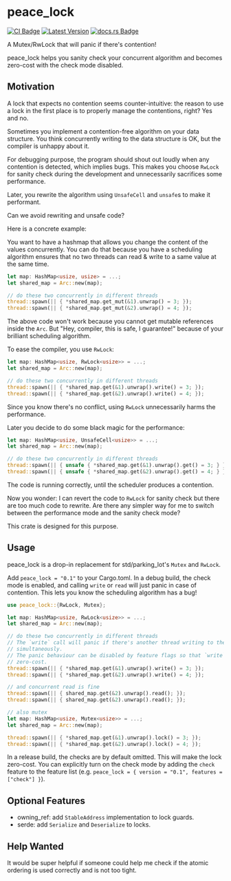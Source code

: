 peace_lock
============
[![CI Badge]][CI Page] [![Latest Version]][crates.io] [![docs.rs Badge]][docs.rs]

[CI Badge]: https://img.shields.io/github/actions/workflow/status/dovahcrow/peace-lock/test.yml?style=flat-square
[CI Page]: https://github.com/dovahcrow/peace-lock/actions/workflows/test.yml
[Latest Version]: https://img.shields.io/crates/v/peace-lock.svg?style=flat-square
[crates.io]: https://crates.io/crates/peace-lock
[docs.rs Badge]: https://img.shields.io/docsrs/peace-lock?style=flat-square
[docs.rs]: https://docs.rs/peace-lock

A Mutex/RwLock that will panic if there's contention!

peace_lock helps you sanity check your concurrent algorithm and becomes zero-cost with the check
mode disabled.

## Motivation

A lock that expects no contention seems counter-intuitive: the reason to use a
lock in the first place is to properly manage the contentions, right? Yes and no. 

Sometimes you implement a contention-free algorithm on your data structure. You 
think concurrently writing to the data structure is OK, but the compiler is
unhappy about it.

For debugging purpose, the program should shout out loudly when any contention
is detected, which implies bugs. This makes you choose `RwLock` for sanity check
during the development and unnecessarily sacrifices some performance.

Later, you rewrite the algorithm using `UnsafeCell` and
`unsafe`s to make it performant.

Can we avoid rewriting and unsafe code?

Here is a concrete example:

You want to have a hashmap that allows you change the content of the values
concurrently. You can do that because you have a scheduling algorithm ensures
that no two threads can read & write to a same value at the same time.

```rust
let map: HashMap<usize, usize> = ...;
let shared_map = Arc::new(map);

// do these two concurrently in different threads
thread::spawn(|| { *shared_map.get_mut(&1).unwrap() = 3; });
thread::spawn(|| { *shared_map.get_mut(&2).unwrap() = 4; });
```
The above code won't work because you cannot get mutable references inside the
`Arc`. But "Hey, compiler, this is safe, I guarantee!" because of your brilliant 
scheduling algorithm.

To ease the compiler, you use `RwLock`:
```rust
let map: HashMap<usize, RwLock<usize>> = ...;
let shared_map = Arc::new(map);

// do these two concurrently in different threads
thread::spawn(|| { *shared_map.get(&1).unwrap().write() = 3; });
thread::spawn(|| { *shared_map.get(&2).unwrap().write() = 4; });
```
Since you know there's no conflict, using `RwLock` unnecessarily harms the
performance.

Later you decide to do some black magic for the performance:
```rust
let map: HashMap<usize, UnsafeCell<usize>> = ...;
let shared_map = Arc::new(map);

// do these two concurrently in different threads
thread::spawn(|| { unsafe { *shared_map.get(&1).unwrap().get() = 3; } });
thread::spawn(|| { unsafe { *shared_map.get(&2).unwrap().get() = 4; } });
```
The code is running correctly, until the scheduler produces a contention.

Now you wonder: I can revert the code to `RwLock` for sanity check but there are
too much code to rewrite. Are there any simpler way for me to switch between the
performance mode and the sanity check mode?

This crate is designed for this purpose.

## Usage

peace_lock is a drop-in replacement for std/parking_lot's `Mutex` and `RwLock`.

Add `peace_lock = "0.1"` to your Cargo.toml. In a debug build, the check mode is
enabled, and calling `write` or `read` will just panic in case of contention.
This lets you know the scheduling algorithm has a bug!


```rust
use peace_lock::{RwLock, Mutex};

let map: HashMap<usize, RwLock<usize>> = ...;
let shared_map = Arc::new(map);

// do these two concurrently in different threads
// The `write` call will panic if there's another thread writing to the value
// simultaneously.
// The panic behaviour can be disabled by feature flags so that `write` becomes
// zero-cost.
thread::spawn(|| { *shared_map.get(&1).unwrap().write() = 3; });
thread::spawn(|| { *shared_map.get(&2).unwrap().write() = 4; });

// and concurrent read is fine
thread::spawn(|| { shared_map.get(&2).unwrap().read(); });
thread::spawn(|| { shared_map.get(&2).unwrap().read(); });

// also mutex
let map: HashMap<usize, Mutex<usize>> = ...;
let shared_map = Arc::new(map);

thread::spawn(|| { *shared_map.get(&1).unwrap().lock() = 3; });
thread::spawn(|| { *shared_map.get(&2).unwrap().lock() = 4; });
```

In a release build, the checks are by default omitted. This 
will make the lock zero-cost. You can explicitly turn on
the check mode by adding the `check` feature to the feature list (e.g. `peace_lock = { version = "0.1", features = ["check"] }`).

## Optional Features

* owning_ref: add `StableAddress` implementation to lock guards.
* serde: add `Serialize` and `Deserialize` to locks.

## Help Wanted

It would be super helpful if someone could help me check if the atomic ordering
is used correctly and is not too tight.

